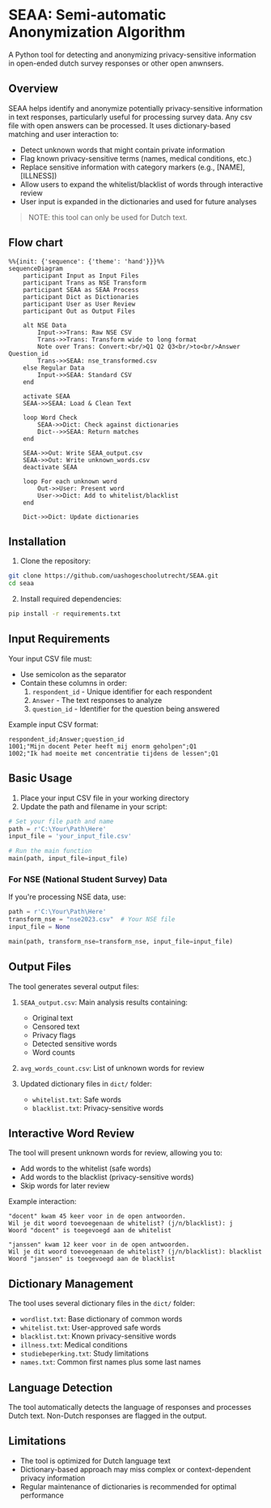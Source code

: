 # SEAA: Semi-automatic Anonymization Algorithm
A Python tool for detecting and anonymizing privacy-sensitive information in open-ended dutch survey responses or other open anwnsers.

## Overview
SEAA helps identify and anonymize potentially privacy-sensitive information in text responses, particularly useful for processing survey data. Any csv file with open answers can be processed. It uses dictionary-based matching and user interaction to:
- Detect unknown words that might contain private information
- Flag known privacy-sensitive terms (names, medical conditions, etc.)
- Replace sensitive information with category markers (e.g., [NAME], [ILLNESS])
- Allow users to expand the whitelist/blacklist of words through interactive review
- User input is expanded in the dictionaries and used for future analyses

> NOTE: this tool can only be used for Dutch text.


##  Flow chart
```mermaid
%%{init: {'sequence': {'theme': 'hand'}}}%%
sequenceDiagram
    participant Input as Input Files
    participant Trans as NSE Transform
    participant SEAA as SEAA Process
    participant Dict as Dictionaries
    participant User as User Review
    participant Out as Output Files

    alt NSE Data
        Input->>Trans: Raw NSE CSV
        Trans->>Trans: Transform wide to long format
        Note over Trans: Convert:<br/>Q1 Q2 Q3<br/>to<br/>Answer Question_id
        Trans->>SEAA: nse_transformed.csv
    else Regular Data
        Input->>SEAA: Standard CSV
    end

    activate SEAA
    SEAA->>SEAA: Load & Clean Text
    
    loop Word Check
        SEAA->>Dict: Check against dictionaries
        Dict-->>SEAA: Return matches
    end
    
    SEAA->>Out: Write SEAA_output.csv
    SEAA->>Out: Write unknown_words.csv
    deactivate SEAA
    
    loop For each unknown word
        Out->>User: Present word
        User->>Dict: Add to whitelist/blacklist
    end
    
    Dict->>Dict: Update dictionaries
```

## Installation

1. Clone the repository:

```bash
git clone https://github.com/uashogeschoolutrecht/SEAA.git
cd seaa
```

2. Install required dependencies:

```bash
pip install -r requirements.txt
```

## Input Requirements

Your input CSV file must:
- Use semicolon as the separator
- Contain these columns in order: 
  1. `respondent_id` - Unique identifier for each respondent
  2. `Answer` - The text responses to analyze
  3. `question_id` - Identifier for the question being answered

Example input CSV format:
```csv
respondent_id;Answer;question_id
1001;"Mijn docent Peter heeft mij enorm geholpen";Q1
1002;"Ik had moeite met concentratie tijdens de lessen";Q1
```

## Basic Usage

1. Place your input CSV file in your working directory
2. Update the path and filename in your script:

```python
# Set your file path and name
path = r'C:\Your\Path\Here'
input_file = 'your_input_file.csv'

# Run the main function
main(path, input_file=input_file)
```

### For NSE (National Student Survey) Data
If you're processing NSE data, use:

```python
path = r'C:\Your\Path\Here'
transform_nse = "nse2023.csv"  # Your NSE file
input_file = None

main(path, transform_nse=transform_nse, input_file=input_file)
```

## Output Files

The tool generates several output files:

1. `SEAA_output.csv`: Main analysis results containing:
   - Original text
   - Censored text
   - Privacy flags
   - Detected sensitive words
   - Word counts

2. `avg_words_count.csv`: List of unknown words for review

3. Updated dictionary files in `dict/` folder:
   - `whitelist.txt`: Safe words
   - `blacklist.txt`: Privacy-sensitive words

## Interactive Word Review

The tool will present unknown words for review, allowing you to:
- Add words to the whitelist (safe words)
- Add words to the blacklist (privacy-sensitive words)
- Skip words for later review

Example interaction:
```
"docent" kwam 45 keer voor in de open antwoorden.
Wil je dit woord toevoegenaan de whitelist? (j/n/blacklist): j
Woord "docent" is toegevoegd aan de whitelist

"janssen" kwam 12 keer voor in de open antwoorden.
Wil je dit woord toevoegenaan de whitelist? (j/n/blacklist): blacklist
Woord "janssen" is toegevoegd aan de blacklist
```

## Dictionary Management

The tool uses several dictionary files in the `dict/` folder:
- `wordlist.txt`: Base dictionary of common words
- `whitelist.txt`: User-approved safe words
- `blacklist.txt`: Known privacy-sensitive words
- `illness.txt`: Medical conditions
- `studiebeperking.txt`: Study limitations
- `names.txt`: Common first names plus some last names

## Language Detection

The tool automatically detects the language of responses and processes Dutch text. Non-Dutch responses are flagged in the output.

## Limitations

- The tool is optimized for Dutch language text
- Dictionary-based approach may miss complex or context-dependent privacy information
- Regular maintenance of dictionaries is recommended for optimal performance

